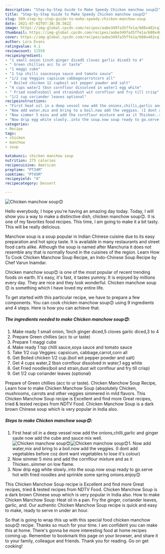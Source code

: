 ```yaml
---
description: "Step-by-Step Guide to Make Speedy Chicken manchow soup😊"
title: "Step-by-Step Guide to Make Speedy Chicken manchow soup😊"
slug: 569-step-by-step-guide-to-make-speedy-chicken-manchow-soup
date: 2021-07-02T07:38:36.562Z
image: https://img-global.cpcdn.com/recipes/aabe3497a35ffe1a/680x482cq70/chicken-manchow-soup-recipe-main-photo.jpg
thumbnail: https://img-global.cpcdn.com/recipes/aabe3497a35ffe1a/680x482cq70/chicken-manchow-soup-recipe-main-photo.jpg
cover: https://img-global.cpcdn.com/recipes/aabe3497a35ffe1a/680x482cq70/chicken-manchow-soup-recipe-main-photo.jpg
author: Lora Evans
ratingvalue: 4.1
reviewcount: 11559
recipeingredient:
- "1 small onion 1inch ginger diced5 cloves garlic diced3 to 4"
- " Green chillies acc to ur taste"
- "1 maggi cube"
- "1 tsp chilli saucesoya sauce and tomato sauce"
- "1/2 cup Veggies capsicum cabbagecarrotcorn all"
- " Boiled chicken 12 cupboil wit pepper powder and salt"
- "4 cups water2 tbsn cornflour dissolved in water1 egg white"
- " Fried noodlesboil and straindust wit cornflour and fry till crisp"
- "1/2 cup coriander leaves optional"
recipeinstructions:
- "First heat oil in a deep vessel now add the onions,chilli,garlic and ginger saute now add the cube and sauce mix well."
- "Now add water,mix and bring to a boil.now add the veggies. (I dont add vegetables before coz dont want vegetables to lose it&#39;s colour)"
- "Now simmer 5 mins and add the cornflour mixture and as it Thicken..simmer on low flame."
- "Now drip egg white slowly..into the soup.now soup ready to go.serve hot with fried noodles and sprinkle some spring onions.enjoy😊"
categories:
- Recipe
tags:
- chicken
- manchow
- soup

katakunci: chicken manchow soup 
nutrition: 275 calories
recipecuisine: American
preptime: "PT34M"
cooktime: "PT45M"
recipeyield: "4"
recipecategory: Dessert

---
```



![Chicken manchow soup😊](https://img-global.cpcdn.com/recipes/aabe3497a35ffe1a/680x482cq70/chicken-manchow-soup-recipe-main-photo.jpg)

Hello everybody, I hope you're having an amazing day today. Today, I will show you a way to make a distinctive dish, chicken manchow soup😊. It is one of my favorites food recipes. This time, I am going to make it a bit tasty. This will be really delicious.

Manchow soup is a soup popular in Indian Chinese cuisine due to its easy preparation and hot spicy taste. It is available in many restaurants and street food carts alike. Although the soup is named after Manchuria it does not resemble any that is normally found in the cuisines of the region. Learn How To Cook Chicken Manchow Soup Recipe, an Indo-Chinese Soup Recipe by Chef Varun Inamdar.

Chicken manchow soup😊 is one of the most popular of recent trending foods on earth. It's easy, it's fast, it tastes yummy. It is enjoyed by millions every day. They are nice and they look wonderful. Chicken manchow soup😊 is something which I have loved my entire life.


To get started with this particular recipe, we have to prepare a few components. You can cook chicken manchow soup😊 using 9 ingredients and 4 steps. Here is how you can achieve that.

<!--inarticleads1-->

##### The ingredients needed to make Chicken manchow soup😊:

1. Make ready 1 small onion, 1inch ginger diced,5 cloves garlic diced,3 to 4
1. Prepare  Green chillies (acc to ur taste)
1. Prepare 1 maggi cube
1. Make ready 1 tsp chilli sauce,soya sauce and tomato sauce
1. Take 1/2 cup Veggies: capsicum, cabbage,carrot,corn all
1. Get  Boiled chicken 1/2 cup.(boil wit pepper powder and salt)
1. Get 4 cups water,2 tbsn cornflour dissolved in water,1 egg white
1. Get  Fried noodles(boil and strain,dust wit cornflour and fry till crisp)
1. Get 1/2 cup coriander leaves (optional)


Prepare of Green chillies (acc to ur taste). Chicken Manchow Soup Recipe, Learn how to make Chicken Manchow Soup (absolutely Chicken, mushrooms, carrots and other veggies simmered in mild flavors. This Chicken Manchow Soup recipe is Excellent and find more Great recipes, tried &amp; tested recipes from NDTV Food. Chicken Manchow Soup is a dark brown Chinese soup which is very popular in India also. 

<!--inarticleads2-->

##### Steps to make Chicken manchow soup😊:

1. First heat oil in a deep vessel now add the onions,chilli,garlic and ginger saute now add the cube and sauce mix well.
<img src="https://img-global.cpcdn.com/steps/9a5ecaf9d126f01f/160x128cq70/chicken-manchow-soup-recipe-step-1-photo.jpg" alt="Chicken manchow soup😊"><img src="https://img-global.cpcdn.com/steps/bff8b693227a2dc8/160x128cq70/chicken-manchow-soup-recipe-step-1-photo.jpg" alt="Chicken manchow soup😊">1. Now add water,mix and bring to a boil.now add the veggies. (I dont add vegetables before coz dont want vegetables to lose it&#39;s colour)
1. Now simmer 5 mins and add the cornflour mixture and as it Thicken..simmer on low flame.
1. Now drip egg white slowly..into the soup.now soup ready to go.serve hot with fried noodles and sprinkle some spring onions.enjoy😊


This Chicken Manchow Soup recipe is Excellent and find more Great recipes, tried &amp; tested recipes from NDTV Food. Chicken Manchow Soup is a dark brown Chinese soup which is very popular in India also. How to make Chicken Manchow Soup: Heat oil in a pan. Fry the ginger, coriander leaves, garlic, and. Our authentic Chicken Manchow Soup recipe is quick and easy to make, ready to serve in under an hour. 

So that is going to wrap this up with this special food chicken manchow soup😊 recipe. Thanks so much for your time. I am confident you can make this at home. There's gonna be more interesting food at home recipes coming up. Remember to bookmark this page on your browser, and share it to your family, colleague and friends. Thank you for reading. Go on get cooking!
